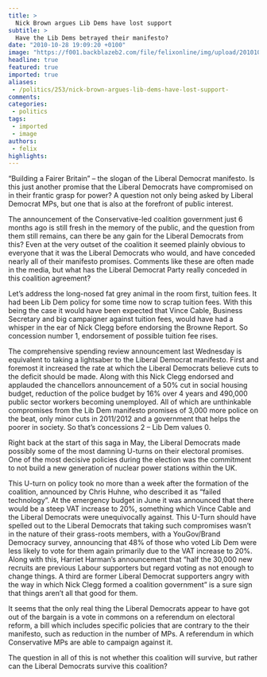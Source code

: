 ```yaml
---
title: >
  Nick Brown argues Lib Dems have lost support
subtitle: >
  Have the Lib Dems betrayed their manifesto?
date: "2010-10-28 19:09:20 +0100"
image: "https://f001.backblazeb2.com/file/felixonline/img/upload/201010282007-ks607-lembit.jpg"
headline: true
featured: true
imported: true
aliases:
 - /politics/253/nick-brown-argues-lib-dems-have-lost-support-
comments:
categories:
 - politics
tags:
 - imported
 - image
authors:
 - felix
highlights:
---
```


“Building a Fairer Britain” – the slogan of the Liberal Democrat manifesto. Is this just another promise that the Liberal Democrats have compromised on in their frantic grasp for power? A question not only being asked by Liberal Democrat MPs, but one that is also at the forefront of public interest.

The announcement of the Conservative-led coalition government just 6 months ago is still fresh in the memory of the public, and the question from them still remains, can there be any gain for the Liberal Democrats from this? Even at the very outset of the coalition it seemed plainly obvious to everyone that it was the Liberal Democrats who would, and have conceded nearly all of their manifesto promises. Comments like these are often made in the media, but what has the Liberal Democrat Party really conceded in this coalition agreement?

Let’s address the long-nosed fat grey animal in the room first, tuition fees. It had been Lib Dem policy for some time now to scrap tuition fees. With this being the case it would have been expected that Vince Cable, Business Secretary and big campaigner against tuition fees, would have had a whisper in the ear of Nick Clegg before endorsing the Browne Report. So concession number 1, endorsement of possible tuition fee rises.

The comprehensive spending review announcement last Wednesday is equivalent to taking a lightsaber to the Liberal Democrat manifesto. First and foremost it increased the rate at which the Liberal Democrats believe cuts to the deficit should be made. Along with this Nick Clegg endorsed and applauded the chancellors announcement of a 50% cut in social housing budget, reduction of the police budget by 16% over 4 years and 490,000 public sector workers becoming unemployed. All of which are unthinkable compromises from the Lib Dem manifesto promises of 3,000 more police on the beat, only minor cuts in 2011/2012 and a government that helps the poorer in society. So that’s concessions 2 – Lib Dem values 0.

Right back at the start of this saga in May, the Liberal Democrats made possibly some of the most damning U-turns on their electoral promises. One of the most decisive policies during the election was the commitment to not build a new generation of nuclear power stations within the UK.

This U-turn on policy took no more than a week after the formation of the coalition, announced by Chris Huhne, who described it as “failed technology”. At the emergency budget in June it was announced that there would be a steep VAT increase to 20%, something which Vince Cable and the Liberal Democrats were unequivocally against. This U-Turn should have spelled out to the Liberal Democrats that taking such compromises wasn’t in the nature of their grass-roots members, with a YouGov/Brand Democracy survey, announcing that 48% of those who voted Lib Dem were less likely to vote for them again primarily due to the VAT increase to 20%. Along with this, Harriet Harman’s announcement that “half the 30,000 new recruits are previous Labour supporters but regard voting as not enough to change things. A third are former Liberal Democrat supporters angry with the way in which Nick Clegg formed a coalition government” is a sure sign that things aren’t all that good for them.

It seems that the only real thing the Liberal Democrats appear to have got out of the bargain is a vote in commons on a referendum on electoral reform, a bill which includes specific policies that are contrary to the their manifesto, such as reduction in the number of MPs. A referendum in which Conservative MPs are able to campaign against it.

The question in all of this is not whether this coalition will survive, but rather can the Liberal Democrats survive this coalition?
